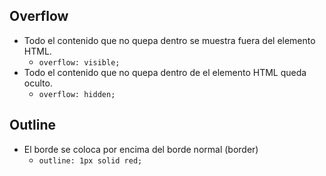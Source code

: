 ## **Overflow**
- Todo el contenido que no quepa dentro se muestra fuera del elemento HTML.
	- `overflow: visible;`
- Todo el contenido que no  quepa dentro de el elemento HTML queda oculto.
	- `overflow: hidden;` 

## **Outline**

- El borde se coloca por encima del borde normal (border)
	- `outline: 1px solid red;`